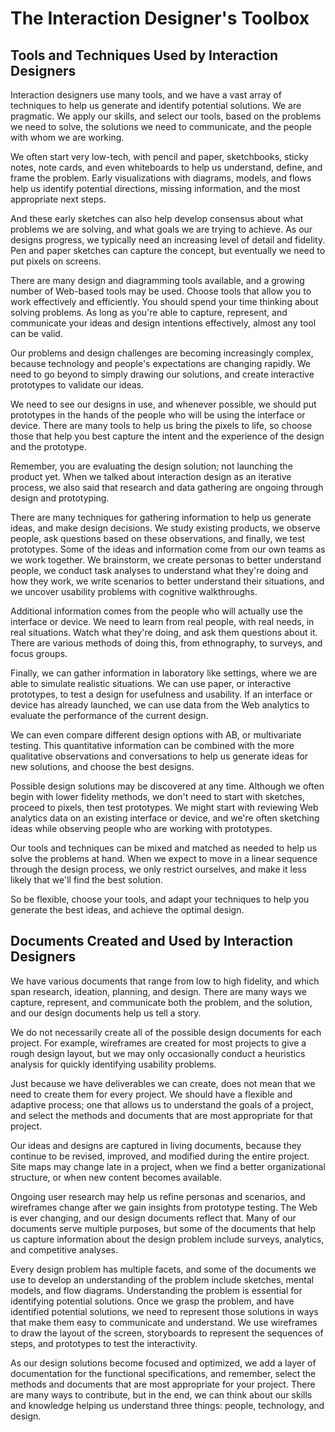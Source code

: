 # The Interaction Designer's Toolbox #
## Tools and Techniques Used by Interaction Designers ##

Interaction designers use many tools, and we have a vast array of techniques to help us generate and identify potential solutions. We are pragmatic. We apply our skills, and select our tools, based on the problems we need to solve, the solutions we need to communicate, and the people with whom we are working.

We often start very low-tech, with pencil and paper, sketchbooks, sticky notes, note cards, and even whiteboards to help us understand, define, and frame the problem. Early visualizations with diagrams, models, and flows help us identify potential directions, missing information, and the most appropriate next steps.

And these early sketches can also help develop consensus about what problems we are solving, and what goals we are trying to achieve. As our designs progress, we typically need an increasing level of detail and fidelity. Pen and paper sketches can capture the concept, but eventually we need to put pixels on screens.

There are many design and diagramming tools available, and a growing number of Web-based tools may be used. Choose tools that allow you to work effectively and efficiently. You should spend your time thinking about solving problems. As long as you're able to capture, represent, and communicate your ideas and design intentions effectively, almost any tool can be valid.

Our problems and design challenges are becoming increasingly complex, because technology and people's expectations are changing rapidly. We need to go beyond to simply drawing our solutions, and create interactive prototypes to validate our ideas.

We need to see our designs in use, and whenever possible, we should put prototypes in the hands of the people who will be using the interface or device. There are many tools to help us bring the pixels to life, so choose those that help you best capture the intent and the experience of the design and the prototype.

Remember, you are evaluating the design solution; not launching the product yet. When we talked about interaction design as an iterative process, we also said that research and data gathering are ongoing through design and prototyping.

There are many techniques for gathering information to help us generate ideas, and make design decisions. We study existing products, we observe people, ask questions based on these observations, and finally, we test prototypes. Some of the ideas and information come from our own teams as we work together. We brainstorm, we create personas to better understand people, we conduct task analyses to understand what they're doing and how they work, we write scenarios to better understand their situations, and we uncover usability problems with cognitive walkthroughs.

Additional information comes from the people who will actually use the interface or device. We need to learn from real people, with real needs, in real situations. Watch what they're doing, and ask them questions about it. There are various methods of doing this, from ethnography, to surveys, and focus groups.

Finally, we can gather information in laboratory like settings, where we are able to simulate realistic situations. We can use paper, or interactive prototypes, to test a design for usefulness and usability. If an interface or device has already launched, we can use data from the Web analytics to evaluate the performance of the current design.

We can even compare different design options with AB, or multivariate testing. This quantitative information can be combined with the more qualitative observations and conversations to help us generate ideas for new solutions, and
choose the best designs.

Possible design solutions may be discovered at any time. Although we often begin with lower fidelity methods, we don't need to start with sketches, proceed to pixels, then test prototypes. We might start with reviewing Web analytics data on an existing interface or device, and we're often sketching ideas while observing people who are working with prototypes.

Our tools and techniques can be mixed and matched as needed to help us solve the problems at hand. When we expect to move in a linear sequence through the design process, we only restrict ourselves, and make it less likely that we'll find the best solution.

So be flexible, choose your tools, and adapt your techniques to help you generate the best ideas, and achieve the optimal design.

## Documents Created and Used by Interaction Designers ##

We have various documents that range from low to high fidelity, and which span research, ideation, planning, and design. There are many ways we capture, represent, and communicate both the problem, and the solution, and our design documents help us tell a story.

We do not necessarily create all of the possible design documents for each project. For example, wireframes are created for most projects to give a rough design layout, but we may only occasionally conduct a heuristics analysis for quickly
identifying usability problems.

Just because we have deliverables we can create, does not mean that we need to create them for every project. We should have a flexible and adaptive process; one that allows us to understand the goals of a project, and select the methods and documents that are most appropriate for that project.

Our ideas and designs are captured in living documents, because they continue to be revised, improved, and modified during the entire project. Site maps may change late in a project, when we find a better organizational structure, or when new content becomes available.

Ongoing user research may help us refine personas and scenarios, and wireframes change after we gain insights from prototype testing. The Web is ever changing, and our design documents reflect that. Many of our documents serve multiple purposes, but some of the documents that help us capture information about the design problem include surveys, analytics, and competitive analyses.

Every design problem has multiple facets, and some of the documents we use to develop an understanding of the problem include sketches, mental models, and flow diagrams. Understanding the problem is essential for identifying potential solutions. Once we grasp the problem, and have identified potential solutions, we need to represent those solutions in ways that make them easy to communicate and understand. We use wireframes to draw the layout of the screen, storyboards to represent the sequences of steps, and prototypes to test the interactivity.

As our design solutions become focused and optimized, we add a layer of documentation for the functional specifications, and remember, select the methods and documents that are most appropriate for your project. There are many ways to contribute, but in the end, we can think about our skills and knowledge helping us understand three things: people, technology, and design.